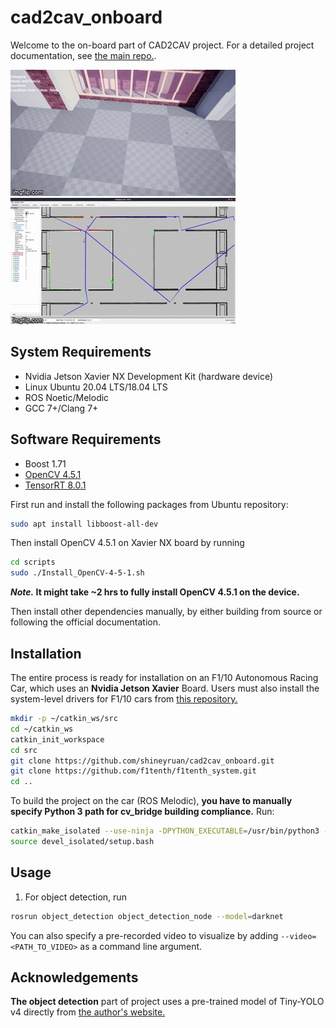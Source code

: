 # cad2cav_onboard
Welcome to the on-board part of CAD2CAV project. For a detailed project documentation, see [the main repo.](https://github.com/mlab-upenn/ISP2021-cad2cav).

![](docs/img/unreal.gif)
![](docs/img/automapper.gif)

## System Requirements
- Nvidia Jetson Xavier NX Development Kit (hardware device)
- Linux Ubuntu 20.04 LTS/18.04 LTS
- ROS Noetic/Melodic
- GCC 7+/Clang 7+

## Software Requirements
- Boost 1.71
- [OpenCV 4.5.1](https://github.com/opencv/opencv/tree/4.5.1)
- [TensorRT 8.0.1](https://developer.nvidia.com/tensorrt-getting-started)

First run and install the following packages from Ubuntu repository:
```bash
sudo apt install libboost-all-dev
```
Then install OpenCV 4.5.1 on Xavier NX board by running
```bash
cd scripts
sudo ./Install_OpenCV-4-5-1.sh
```
***Note.* It might take ~2 hrs to fully install OpenCV 4.5.1 on the device.**

Then install other dependencies manually, by either building from source or following the official documentation.
## Installation
The entire process is ready for installation on an F1/10 Autonomous Racing Car, which uses an **Nvidia Jetson Xavier** Board. Users must also install the system-level drivers for F1/10 cars from [this repository.](https://github.com/f1tenth/f1tenth_system.git)

```bash
mkdir -p ~/catkin_ws/src
cd ~/catkin_ws
catkin_init_workspace
cd src
git clone https://github.com/shineyruan/cad2cav_onboard.git
git clone https://github.com/f1tenth/f1tenth_system.git
cd ..
```

To build the project on the car (ROS Melodic), **you have to manually specify Python 3 path for cv_bridge building compliance.** Run:
```bash
catkin_make_isolated --use-ninja -DPYTHON_EXECUTABLE=/usr/bin/python3 -DPYTHON_INCLUDE_DIR=/usr/include/python3.6m -DPYTHON_LIBRARY=/usr/lib/aarch64-linux-gnu/libpython3.6m.so
source devel_isolated/setup.bash
```

## Usage
1. For object detection, run

```bash
rosrun object_detection object_detection_node --model=darknet
```
You can also specify a pre-recorded video to visualize by adding `--video=<PATH_TO_VIDEO>` as a command line argument.

## Acknowledgements
**The object detection** part of project uses a pre-trained model of Tiny-YOLO v4 directly from [the author's website.](https://github.com/AlexeyAB/darknet)
